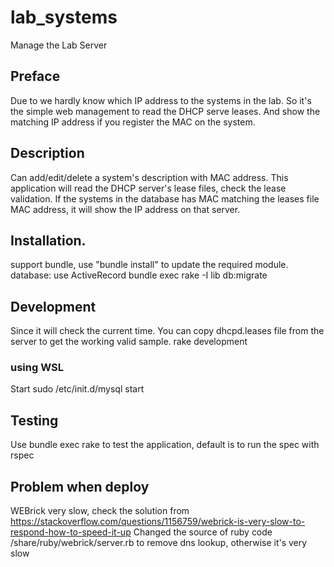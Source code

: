 # lab_systems
Manage the Lab Server

## Preface
Due to we hardly know which IP address to the systems in the lab. So it's the simple web management to read the DHCP serve leases.
And show the matching IP address if you register the MAC on the system.

## Description
Can add/edit/delete a system's description with MAC address. This application will read the DHCP server's lease files, check the lease validation.
If the systems in the database has MAC matching the leases file MAC address, it will show the IP address on that server.

## Installation.
support bundle, use "bundle install" to update the required module.
database: use ActiveRecord
bundle exec rake -I lib db:migrate

## Development
Since it will check the current time.
You can copy dhcpd.leases file from the server to get the working valid sample.
rake development
### using WSL
Start sudo /etc/init.d/mysql start 

## Testing
Use bundle exec rake to test the application, default is to run the spec with rspec

## Problem when deploy

WEBrick very slow, check the solution from https://stackoverflow.com/questions/1156759/webrick-is-very-slow-to-respond-how-to-speed-it-up
Changed the source of ruby code /share/ruby/webrick/server.rb to remove dns lookup, otherwise it's very slow

